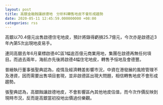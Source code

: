 ```yaml
---
layout: post
title: 高銀金融蝕讓啟德地　分析料轉售地皮不會形成趨勢
date: 2020-05-11 12:45:59.000000000 +08:00
categories: rss
---
```


高銀以70.4億元出售啟德住宅地皮，預計將錄得虧損25.7億元，今次亦是啟德近3年內第5次出現地皮易手。

連同高銀去年6月棄標啟德4C區1幅逾百億元商業用地，集團在啟德再無任何項目。而過去兩年，海航亦先後將啟德4幅住宅地皮，轉售予恒地及會德豐。

普縉執行董事張聖典認為，疫情及經濟轉差影響市況，中資在港發展的風險管理不及港資，因而需要出售項目套現，並非啟德區出現大問題，相信轉售地皮不會形成趨勢。

張聖典認為，高銀蝕讓啟德地皮，不會影響區內其他地皮估值，而今次作價反映到現時市況，反而是高銀當初投地出價過份樂觀。
